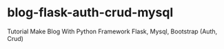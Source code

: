 # blog-flask-auth-crud-mysql
Tutorial Make Blog With Python Framework Flask, Mysql, Bootstrap (Auth, Crud)
